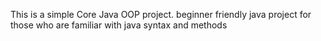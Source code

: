 This is a simple Core Java OOP project.
beginner friendly java project for those who are familiar with java syntax and methods
